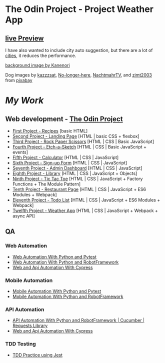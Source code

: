 # The Odin Project - Project Weather App

## <a href="https://ilyaeru.github.io/TOP-Project-Weather-App/">live Preview</a><br>

I have also wanted to include city auto suggestion, but there are a lot of <a href="https://raw.githubusercontent.com/lutangar/cities.json/master/cities.json">cities</a>, it reduces the performance.

<a href="https://pixabay.com/images/id-6785763/">background image by Kanenori</a>

Dog images by <a href="https://pixabay.com/users/kazzzsat-7677733/">kazzzsat</a>, <a href="https://pixabay.com/users/no-longer-here-19203/">No-longer-here</a>, <a href="https://pixabay.com/users/nachtmahrtv-10360388/">NachtmahrTV</a>, and <a href="https://pixabay.com/users/zimt2003-5558721/">zimt2003</a> from <a href="https://pixabay.com/">pixabay</a>

# _My Work_

## Web development - <a href="https://www.theodinproject.com/">The Odin Project</a>

- <a href="https://github.com/IlyaEru/odin-recipes">First Project - Recipes</a> [basic HTML]
- <a href="https://github.com/IlyaEru/odin-second-project">Second Project - Landing Page</a> [HTML | basic CSS + flexbox]
- <a href="https://github.com/IlyaEru/TOP-JS-Rock-paper-scissors">Third Project - Rock Paper Scissors</a> [HTML | CSS | Basic JavaScript]
- <a href="https://github.com/IlyaEru/-ETCH-A-SKETCH">Fourth Project - Etch-a-Sketch</a> [HTML | CSS | Basic JavaScript + events]
- <a href="https://github.com/IlyaEru/TOP-CALCULATOR">Fifth Project - Calculator</a> [HTML | CSS | JavaScript]
- <a href="https://github.com/IlyaEru/TOP-Project-Sign-up-Form">Sixth Project - Sign-up Form</a> [HTML | CSS | JavaScript]
- <a href="https://github.com/IlyaEru/TOP-Project-Admin-Dashboard">Seventh Project - Admin Dashboard</a> [HTML | CSS | JavaScript]
- <a href="https://github.com/IlyaEru/TOP-Project-Library">Eighth Project - Library</a> [HTML | CSS | JavaScript + Objects]
- <a href="https://github.com/IlyaEru/TOP-Project-TIC-TAC-TOE">Ninth Project - Tic Tac Toe</a> [HTML | CSS | JavaScript + Factory Functions + The Module Pattern]
- <a href="https://github.com/IlyaEru/TOP-Project-Restaurant-Page">Tenth Project - Restaurant Page</a> [HTML | CSS | JavaScript + ES6 Modules + Webpack]
- <a href="https://github.com/IlyaEru/TOP-Project-Todo-List">Eleventh Project - Todo List</a> [HTML | CSS | JavaScript + ES6 Modules + Webpack]
- <a href="https://github.com/IlyaEru/TOP-Project-Weather-App">Twelfth Project - Weather App</a> [HTML | CSS | JavaScript + Webpack + async API]

## QA

### Web Automation

- <a href="https://github.com/IlyaEru/QA---Web-automation-testing-Python-with-PyTest-">Web Automation With Python and Pytest</a>
- <a href="https://github.com/IlyaEru/QA-Web-automation-testing-python-with-RobotFramework">Web Automation With Python and RobotFramework</a>
- <a href="https://github.com/IlyaEru/QA-Web-And-Api-Automation-testing-with-cypress-and-cucumber/tree/master">Web and Api Automation With Cypress</a>

### Mobile Automation

- <a href="https://github.com/IlyaEru/QA-Mobile-Automation-testing-python-with-PyTest">Mobile Automation With Python and Pytest</a>
- <a href="https://github.com/IlyaEru/QA-Mobile-automation-testing-Python-with-RobotFramework">Mobile Automation With Python and RobotFramework</a>

### API Automation

- <a href="https://github.com/IlyaEru/QA-API-Automation-testing-Robot-Cucumber-and-requests">API Automation With Python and RobotFramework | Cucumber | Requests Library</a>
- <a href="https://github.com/IlyaEru/QA-Web-And-Api-Automation-testing-with-cypress-and-cucumber/tree/master">Web and Api Automation With Cypress</a>

### TDD Testing

- <a href="https://github.com/IlyaEru/TOP-TDD-Testing-Practice">TDD Practice using Jest</a>
